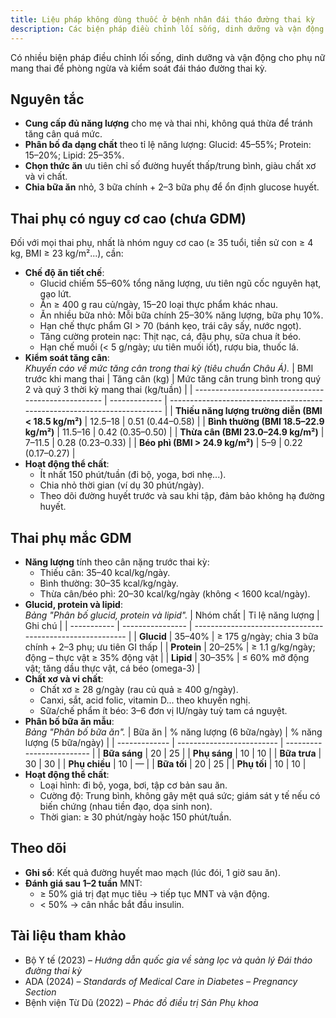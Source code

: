 ```yaml
---
title: Liệu pháp không dùng thuốc ở bệnh nhân đái tháo đường thai kỳ
description: Các biện pháp điều chỉnh lối sống, dinh dưỡng và vận động cho phụ nữ mang thai để phòng ngừa và kiểm soát đái tháo đường thai kỳ.
---
```


Có nhiều biện pháp điều chỉnh lối sống, dinh dưỡng và vận động cho phụ nữ mang thai để phòng ngừa và kiểm soát đái tháo đường thai kỳ.

## Nguyên tắc

- **Cung cấp đủ năng lượng** cho mẹ và thai nhi, không quá thừa để tránh tăng cân quá mức.
- **Phân bố đa dạng chất** theo tỉ lệ năng lượng: Glucid: 45–55%; Protein: 15–20%; Lipid: 25–35%.
- **Chọn thức ăn** ưu tiên chỉ số đường huyết thấp/trung bình, giàu chất xơ và vi chất.
- **Chia bữa ăn** nhỏ, 3 bữa chính + 2–3 bữa phụ để ổn định glucose huyết.

## Thai phụ có nguy cơ cao (chưa GDM)

Đối với mọi thai phụ, nhất là nhóm nguy cơ cao (≥ 35 tuổi, tiền sử con ≥ 4 kg, BMI ≥ 23 kg/m²...), cần:

- **Chế độ ăn tiết chế**:
  - Glucid chiếm 55–60% tổng năng lượng, ưu tiên ngũ cốc nguyên hạt, gạo lứt.
  - Ăn ≥ 400 g rau củ/ngày, 15–20 loại thực phẩm khác nhau.
  - Ăn nhiều bữa nhỏ: Mỗi bữa chính 25–30% năng lượng, bữa phụ 10%.
  - Hạn chế thực phẩm GI > 70 (bánh kẹo, trái cây sấy, nước ngọt).
  - Tăng cường protein nạc: Thịt nạc, cá, đậu phụ, sữa chua ít béo.
  - Hạn chế muối (< 5 g/ngày; ưu tiên muối iốt), rượu bia, thuốc lá.
- **Kiểm soát tăng cân**:<br>
  _Khuyến cáo về mức tăng cân trong thai kỳ (tiêu chuẩn Châu Á)._
  | BMI trước khi mang thai | Tăng cân (kg) | Mức tăng cân trung bình trong quý 2 và quý 3 thời kỳ mang thai (kg/tuần) |
  | --------------------------------------------------- | ------------- | ------------------------------------------------------------------------ |
  | **Thiếu năng lượng trường diễn (BMI < 18.5 kg/m²)** | 12.5–18 | 0.51 (0.44–0.58) |
  | **Bình thường (BMI 18.5–22.9 kg/m²)** | 11.5–16 | 0.42 (0.35–0.50) |
  | **Thừa cân (BMI 23.0–24.9 kg/m²)** | 7–11.5 | 0.28 (0.23–0.33) |
  | **Béo phì (BMI > 24.9 kg/m²)** | 5–9 | 0.22 (0.17–0.27) |
- **Hoạt động thể chất**:
  - Ít nhất 150 phút/tuần (đi bộ, yoga, bơi nhẹ...).
  - Chia nhỏ thời gian (ví dụ 30 phút/ngày).
  - Theo dõi đường huyết trước và sau khi tập, đảm bảo không hạ đường huyết.

## Thai phụ mắc GDM

- **Năng lượng** tính theo cân nặng trước thai kỳ:
  - Thiếu cân: 35–40 kcal/kg/ngày.
  - Bình thường: 30–35 kcal/kg/ngày.
  - Thừa cân/béo phì: 20–30 kcal/kg/ngày (không < 1600 kcal/ngày).
- **Glucid, protein và lipid**:<br>
  _Bảng "Phân bố glucid, protein và lipid"._
  | Nhóm chất | Tỉ lệ năng lượng | Ghi chú |
  | ----------- | ---------------- | --------------------------------------------------------- |
  | **Glucid** | 35–40% | ≥ 175 g/ngày; chia 3 bữa chính + 2–3 phụ; ưu tiên GI thấp |
  | **Protein** | 20–25% | ≥ 1.1 g/kg/ngày; động – thực vật ≥ 35% động vật |
  | **Lipid** | 30–35% | ≤ 60% mỡ động vật; tăng dầu thực vật, cá béo (omega-3) |
- **Chất xơ và vi chất**:
  - Chất xơ ≥ 28 g/ngày (rau củ quả ≥ 400 g/ngày).
  - Canxi, sắt, acid folic, vitamin D... theo khuyến nghị.
  - Sữa/chế phẩm ít béo: 3–6 đơn vị IU/ngày tuỳ tam cá nguyệt.
- **Phân bố bữa ăn mẫu**:<br>
  _Bảng "Phân bố bữa ăn"._
  | Bữa ăn | % năng lượng (6 bữa/ngày) | % năng lượng (5 bữa/ngày) |
  | ------------- | ------------------------- | ------------------------- |
  | **Bữa sáng** | 20 | 25 |
  | **Phụ sáng** | 10 | 10 |
  | **Bữa trưa** | 30 | 30 |
  | **Phụ chiều** | 10 | — |
  | **Bữa tối** | 20 | 25 |
  | **Phụ tối** | 10 | 10 |
- **Hoạt động thể chất**:
  - Loại hình: đi bộ, yoga, bơi, tập cơ bản sau ăn.
  - Cường độ: Trung bình, không gây mệt quá sức; giám sát y tế nếu có biến chứng (nhau tiền đạo, dọa sinh non).
  - Thời gian: ≥ 30 phút/ngày hoặc 150 phút/tuần.

## Theo dõi

- **Ghi sổ**: Kết quả đường huyết mao mạch (lúc đói, 1 giờ sau ăn).
- **Đánh giá sau 1–2 tuần** MNT:
  - ≥ 50% giá trị đạt mục tiêu → tiếp tục MNT và vận động.
  - < 50% → cân nhắc bắt đầu insulin.

## Tài liệu tham khảo

- Bộ Y tế (2023) – _Hướng dẫn quốc gia về sàng lọc và quản lý Đái tháo đường thai kỳ_
- ADA (2024) – _Standards of Medical Care in Diabetes – Pregnancy Section_
- Bệnh viện Từ Dũ (2022) – _Phác đồ điều trị Sản Phụ khoa_
